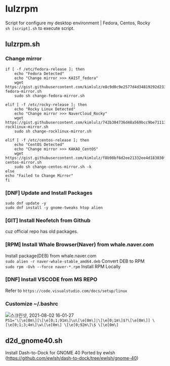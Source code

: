 # lulzrpm
Script for configure my desktop environment | Fedora, Centos, Rocky   
`sh [script].sh` to execute script.

## lulzrpm.sh
### Change mirror
```
if [ -f /etc/fedora-release ]; then
	echo "Fedora Detected"
	echo "Change mirror >>> KAIST_fedora"
    wget https://gist.githubusercontent.com/kimlulz/e8c9d0c9e2577d4d34819292d233985b/raw/d55ba1d631d3b04a0d5b8554cab354f15d5d2ccc/change-fedora-mirror.sh
    sudo sh change-fedora-mirror.sh

elif [ -f /etc/rocky-release ]; then
	echo "Rocky Linux Detected"
	echo "Change mirror >>> NaverCloud_Rocky"
	wget https://gist.githubusercontent.com/kimlulz/742b304736d48a569bcc9be71113c294/raw/6c964cf843d05883f8f4eb438af33fa59a04f84d/change-rocklinux-mirror.sh
	sudo sh change-rocklinux-mirror.sh
	
elif [ -f /etc/centos-release ]; then
	echo "CentOS Detected"
	echo "Change mirror >>> KAKAO_CentOS"
    wget https://gist.githubusercontent.com/kimlulz/f8b98bf6d2ee21332ee4d183030f55a2/raw/7c503726b5c234beb576d7c85a3a683cc1cc2999/change-centos-mirror.sh
    sudo sh change-centos-mirror.sh -k
else 
echo "Failed to Change Mirror"
fi
```

### [DNF] Update and Install Packages
`sudo dnf update -y`   
`sudo dnf install -y gnome-tweaks htop alien`   

### [GIT] Install Neofetch from Github
cuz official repo has old packages.   

### [RPM] Install Whale Browser(Naver) from whale.naver.com
Install package(DEB) from whale.naver.com   
`sudo alien -r naver-whale-stable_amd64.deb` Convert DEB to RPM    
`sudo rpm -Uvh --force naver-*.rpm` Install RPM Locally

### [DNF] Install VSCODE from MS REPO
Refer to `https://code.visualstudio.com/docs/setup/linux`    

### Customize ~/.bashrc
![스크린샷, 2021-08-02 16-01-27](https://user-images.githubusercontent.com/42508318/127818048-d229e0d1-b36c-4eb1-bc64-30028421384b.png)    
`PS1='\[\e[0m\][\[\e[0;1;91m\]\u\[\e[0m\]|\[\e[0;1m\]$?\[\e[0m\]] \[\e[0;1;3;4m\]\w\[\e[0m\] \[\e[0;92m\]\$ \[\e[0m\]`    

## d2d_gnome40.sh
Install Dash-to-Dock for GNOME 40
Ported by ewlsh (https://github.com/ewlsh/dash-to-dock/tree/ewlsh/gnome-40)